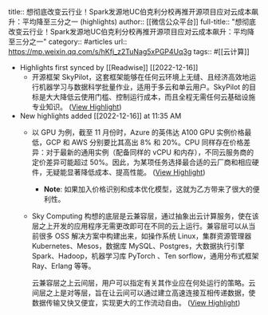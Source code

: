 title:: 想彻底改变云行业！Spark发源地UC伯克利分校再推开源项目应对云成本飙升：平均降至三分之一 (highlights)
author:: [[微信公众平台]]
full-title:: "想彻底改变云行业！Spark发源地UC伯克利分校再推开源项目应对云成本飙升：平均降至三分之一"
category:: #articles
url:: https://mp.weixin.qq.com/s/hKfj_z2TuNag5xPGP4Uq3g
tags:: #[[云计算]]

- Highlights first synced by [[Readwise]] [[2022-12-16]]
	- 开源框架 SkyPilot，这套框架能够在任何云环境上无缝、且经济高效地运行机器学习与数据科学批量作业，适用于多云和单云用户。SkyPilot 的目标是大大降低云使用门槛、控制运行成本，而且全程无需任何云基础设施专业知识。 ([View Highlight](https://read.readwise.io/read/01gmcaxgm8804wpbqmpsadfcs9))
- New highlights added [[2022-12-16]] at 11:35 AM
	- 以 GPU 为例，截至 11 月份时，Azure 的英伟达 A100 GPU 实例价格最低，GCP 和 AWS 分别要比其高出 8% 和 20%。CPU 同样存在价格差异：对于最新的通用实例（配备同样的 vCPU 和内存），不同云服务商的定价差异可能超过 50%。因此，为某项任务选择最合适的云厂商和相应硬件，无疑能显著降低成本、提高性能。 ([View Highlight](https://read.readwise.io/read/01gmcck240t3tkq6vnr3pftzr2))
		- **Note**: 如果加入价格识别和成本优化模型，这就为乙方带来了很大的便利性。
	- Sky Computing 构想的底层是云兼容层，通过抽象出云计算服务，使在该层之上开发的应用程序无需更改即可在不同的云上运行。兼容层可以从当前很多 OSS 解决方案中构建出来，如操作系统 Linux，集群资源管理器 Kubernetes、Mesos，数据库 MySQL、Postgres，⼤数据执⾏引擎 Spark、Hadoop，机器学习库 PyTorch 、Ten sorflow，通⽤分布式框架 Ray、Erlang 等等。
	  
	  云兼容层之上云间层，用户可以指定有关其作业应在何处运行的策略。云间层之上是对等层，旨在让云间可以通过建立高速连接互相传递数据，使数据传输又快又便宜，实现更大的工作流动自由。 ([View Highlight](https://read.readwise.io/read/01gmcdw6xfh114zaw7h8k9b3ww))